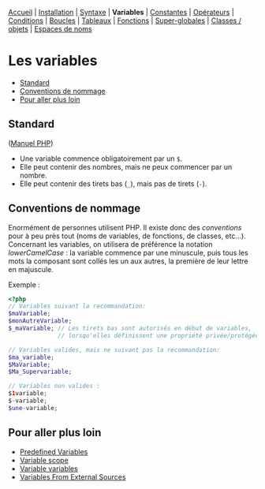 [Accueil](README.md) | [Installation](00-installation.md) |  [Syntaxe](01-syntaxe.md) | **Variables** | [Constantes](03-constantes.md) | [Opérateurs](04-operateurs.md) | [Conditions](05-conditions.md) | [Boucles](06-boucles.md) | [Tableaux](tableaux.md) | [Fonctions](fonctions.md) | [Super-globales](super-globales.md) | [Classes / objets](classes-objets.md) | [Espaces de noms](espaces-de-noms.md)

# Les variables

  - [Standard](#standard)
  - [Conventions de nommage](#conventions-de-nommage)
  - [Pour aller plus loin](#pour-aller-plus-loin)

## Standard
([Manuel PHP](http://php.net/manual/en/language.variables.basics.php))

  - Une variable commence obligatoirement par un `$`.
  - Elle peut contenir des nombres, mais ne peux commencer par un nombre.
  - Elle peut contenir des tirets bas (`_`), mais pas de tirets (`-`).

## Conventions de nommage
Enormément de personnes utilisent PHP. Il existe donc des _conventions_ pour à peu près tout (noms de variables, de fonctions, de classes, etc...). Concernant les variables, on utilisera de préférence la notation _lowerCamelCase_ : la variable commence par une minuscule, puis tous les mots la composant sont collés les un aux autres, la première de leur lettre en majuscule.

Exemple :

```php
<?php
// Variables suivant la recommandation:
$maVariable;
$monAutreVariable;
$_maVariable; // Les tirets bas sont autorisés en début de variables,
              // lorsqu'elles définissent une propriété privée/protégée de classe.

// Variables valides, mais ne suivant pas la recommandation:
$ma_variable;
$MaVariable;
$Ma_Supervariable;

// Variables non valides :
$1variable;
$-variable;
$une-variable;
```

## Pour aller plus loin

  - [Predefined Variables](http://php.net/manual/en/language.variables.predefined.php)
  - [Variable scope](http://php.net/manual/en/language.variables.scope.php)
  - [Variable variables](http://php.net/manual/en/language.variables.variable.php)
  - [Variables From External Sources](http://php.net/manual/en/language.variables.external.php)
